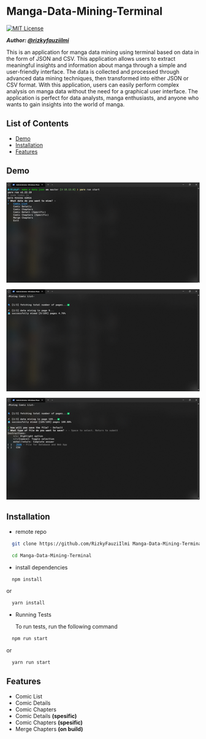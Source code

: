 # Manga-Data-Mining-Terminal
[![MIT License](https://img.shields.io/badge/License-MIT-green.svg)](https://choosealicense.com/licenses/mit/)

***Author: [@rizkyfauziilmi](https://github.com/RizkyFauziIlmi)***

This is an application for manga data mining using terminal based on data in the form of JSON and CSV. This application allows users to extract meaningful insights and information about manga through a simple and user-friendly interface. The data is collected and processed through advanced data mining techniques, then transformed into either JSON or CSV format. With this application, users can easily perform complex analysis on manga data without the need for a graphical user interface. The application is perfect for data analysts, manga enthusiasts, and anyone who wants to gain insights into the world of manga.

## List of Contents
- [Demo](https://github.com/RizkyFauziIlmi/Manga-Data-Mining-Terminal/edit/master/README.md#demo)
- [Installation](https://github.com/RizkyFauziIlmi/Manga-Data-Mining-Terminal/edit/master/README.md#installation)
- [Features](https://github.com/RizkyFauziIlmi/Manga-Data-Mining-Terminal/edit/master/README.md#features)

## Demo

![](https://github.com/RizkyFauziIlmi/Manga-Data-Mining-Terminal/blob/master/assets/asset1.png)

![](https://github.com/RizkyFauziIlmi/Manga-Data-Mining-Terminal/blob/master/assets/asset2.png)

![](https://github.com/RizkyFauziIlmi/Manga-Data-Mining-Terminal/blob/master/assets/asset3.png)

## Installation

- remote repo

```bash
  git clone https://github.com/RizkyFauziIlmi Manga-Data-Mining-Terminal.git
```
```bash
  cd Manga-Data-Mining-Terminal
```
- install dependencies

```bash
  npm install
```
or
```bash
  yarn install
```

- Running Tests

  To run tests, run the following command

```bash
  npm run start
```
or
```bash
  yarn run start
```

## Features

- Comic List
- Comic Details
- Comic Chapters
- Comic Details **(spesific)**
- Comic Chapters **(spesific)**
- Merge Chapters **(on build)**
    
